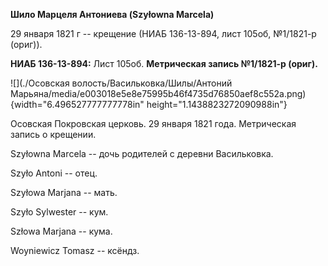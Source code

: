 **Шило Марцеля Антониева (Szyłowna Marcela)**

29 января 1821 г -- крещение (НИАБ 136-13-894, лист 105об, №1/1821-р
(ориг)).

**НИАБ 136-13-894:** Лист 105об. **Метрическая запись №1/1821-р
(ориг).**

![](./Осовская волость/Васильковка/Шилы/Антоний Марьяна/media/e003018e5e8e75995b46f4735d76850aef8c552a.png){width="6.496527777777778in"
height="1.1438823272090988in"}

Осовская Покровская церковь. 29 января 1821 года. Метрическая запись о
крещении.

Szyłowna Marсela -- дочь родителей с деревни Васильковка.

Szyło Antoni -- отец.

Szyłowa Marjana -- мать.

Szyło Sylwester -- кум.

Szłowa Marjana -- кума.

Woyniewicz Tomasz -- ксёндз.
